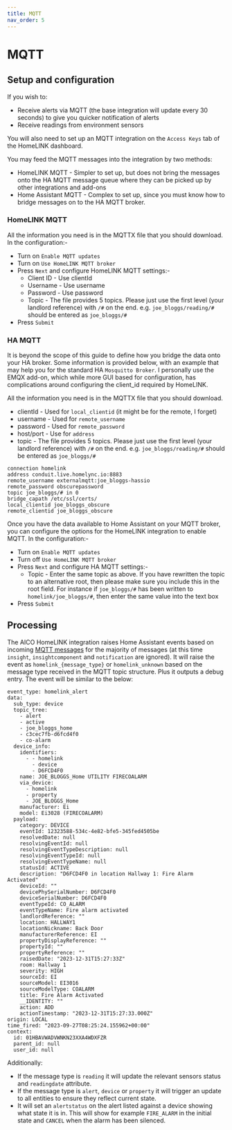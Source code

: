 ```yaml
---
title: MQTT
nav_order: 5
---
```


# MQTT 

## Setup and configuration
If you wish to:
* Receive alerts via MQTT (the base integration will update every 30 seconds) to give you quicker notification of alerts
* Receive readings from environment sensors 

You will also need to set up an MQTT integration on the `Access Keys` tab of the HomeLINK dashboard.

You may feed the MQTT messages into the integration by two methods:
* HomeLINK MQTT - Simpler to set up, but does not bring the messages onto the HA MQTT message queue where they can be picked up by other integrations and add-ons
* Home Assistant MQTT - Complex to set up, since you must know how to bridge messages on to the HA MQTT broker.

### HomeLINK MQTT

All the information you need is in the MQTTX file that you should download. In the configuration:-
* Turn on `Enable MQTT updates`
* Turn on `Use HomeLINK MQTT broker`
* Press `Next` and configure HomeLINK MQTT settings:-
  * Client ID - Use clientId
  * Username - Use username
  * Password - Use password
  * Topic - The file provides 5 topics. Please just use the first level (your landlord reference) with `/#` on the end. e.g. `joe_bloggs/reading/#` should be entered as `joe_bloggs/#`
* Press `Submit`

### HA MQTT

It is beyond the scope of this guide to define how you bridge the data onto your HA broker. Some information is provided below, with an example that may help you for the standard HA `Mosquitto Broker`. I personally use the EMQX add-on, which while more GUI based for configuration, has complications around configuring the client_id required by HomeLINK.

All the information you need is in the MQTTX file that you should download. 
* clientId - Used for `local_clientid` (it might be for the remote, I forget)
* username - Used for `remote_username`
* password - Used for `remote_password`
* host/port - Use for `address`
* topic - The file provides 5 topics. Please just use the first level (your landlord reference) with `/#` on the end. e.g. `joe_bloggs/reading/#` should be entered as `joe_bloggs/#`

```
connection homelink
address conduit.live.homelync.io:8883
remote_username externalmqtt:joe_bloggs-hassio
remote_password obscurepassword
topic joe_bloggs/# in 0
bridge_capath /etc/ssl/certs/
local_clientid joe_bloggs_obscure
remote_clientid joe_bloggs_obscure
```

Once you have the data available to Home Assistant on your MQTT broker, you can configure the options for the HomeLINK integration to enable MQTT. In the configuration:-
* Turn on `Enable MQTT updates`
* Turn off `Use HomeLINK MQTT broker`
* Press `Next` and configure HA MQTT settings:-
  * Topic - Enter the same topic as above. If you have rewritten the topic to an alternative root, then please make sure you include this in the root field. For instance if `joe_bloggs/#` has been written to `homelink/joe_bloggs/#`, then enter the same value into the text box
* Press `Submit`


## Processing

The AICO HomeLINK integration raises Home Assistant events based on incoming [MQTT messages](https://help.live.homelync.io/hc/en-us/articles/7278758696465-MQTT-Topic-Structure) for the majority of messages (at this time `insight`, `insightcomponent` and `notification` are ignored). It will raise the event as `homelink_{message_type}` or `homelink_unknown` based on the message type received in the MQTT topic structure. Plus it outputs a debug entry. The event will be similar to the below:

```
event_type: homelink_alert
data:
  sub_type: device
  topic_tree:
    - alert
    - active
    - joe_bloggs_home
    - c3cec7fb-d6fcd4f0
    - co-alarm
  device_info:
    identifiers:
      - - homelink
        - device
        - D6FCD4F0
    name: JOE_BLOGGS_Home UTILITY FIRECOALARM
    via_device:
      - homelink
      - property
      - JOE_BLOGGS_Home
    manufacturer: Ei
    model: Ei3028 (FIRECOALARM)
  payload:
    category: DEVICE
    eventId: 12323588-534c-4e82-bfe5-345fed4505be
    resolvedDate: null
    resolvingEventId: null
    resolvingEventTypeDescription: null
    resolvingEventTypeId: null
    resolvingEventTypeName: null
    statusId: ACTIVE
    description: "D6FCD4F0 in location Hallway 1: Fire Alarm Activated"
    deviceId: ""
    devicePhySerialNumber: D6FCD4F0
    deviceSerialNumber: D6FCD4F0
    eventTypeId: CO_ALARM
    eventTypeName: Fire alarm activated
    landlordReference: ""
    location: HALLWAY1
    locationNickname: Back Door
    manufacturerReference: EI
    propertyDisplayReference: ""
    propertyId: ""
    propertyReference: ""
    raisedDate: "2023-12-31T15:27:33Z"
    room: Hallway 1
    severity: HIGH
    sourceId: EI
    sourceModel: EI3016
    sourceModelType: COALARM
    title: Fire Alarm Activated
    __IDENTITY: ""
    action: ADD
    actionTimestamp: "2023-12-31T15:27:33.000Z"
origin: LOCAL
time_fired: "2023-09-27T08:25:24.155962+00:00"
context:
  id: 01HBAVWADVWNKN23XXA4WDXFZR
  parent_id: null
  user_id: null
```

Additionally:
* If the message type is `reading` it will update the relevant sensors status and `readingdate` attribute.
* If the message type is `alert`, `device` or `property` it will trigger an update to all entities to ensure they reflect current state.
* It will set an `alertstatus` on the alert listed against a device showing what state it is in. This will show for example `FIRE_ALARM` in the initial state and `CANCEL` when the alarm has been silenced.